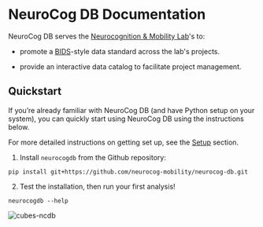 # NeuroCog DB Documentation

NeuroCog DB serves the [Neurocognition & Mobility Lab](https://uwaterloo.ca/neurocognition-mobility-lab/)'s to:

- promote a [BIDS](https://bids.neuroimaging.io/)-style data standard across the lab's projects.

- provide an interactive data catalog to facilitate project management.

## Quickstart

If you’re already familiar with NeuroCog DB (and have Python setup on your system), you can quickly start using NeuroCog DB using the instructions below.

For more detailed instructions on getting set up, see the [Setup](./setup/install.md) section.

1. Install ```neurocogdb``` from the Github repository:

```
pip install git+https://github.com/neurocog-mobility/neurocog-db.git
```

2. Test the installation, then run your first analysis!

```
neurocogdb --help
```

![cubes-ncdb](cubes.gif)